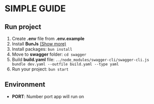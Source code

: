 # SIMPLE GUIDE

## Run project

1. Create **.env** file from **.env.example**
2. Install **BunJs** [(Show more)](https://bun.sh/docs/installation)
3. Install packages: ``bun install``
4. Move to **swagger** folder: ``cd swagger``
5. Build **build.yaml**
   file: ``../node_modules/swagger-cli/swagger-cli.js bundle dev.yaml --outfile build.yaml --type yaml``
6. Run your project: ``bun start``

## Environment

- **PORT**: Number port app will run on 